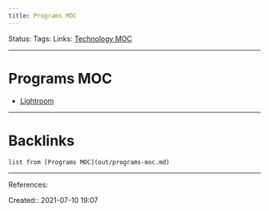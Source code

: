```yaml
---
title: Programs MOC
---
```

Status: 
Tags: 
Links: [Technology MOC](out/technology-moc.md)
___
# Programs MOC
- [Lightroom](None)
___
# Backlinks
```dataview
list from [Programs MOC](out/programs-moc.md)
```
___
References: 

Created:: 2021-07-10 19:07
